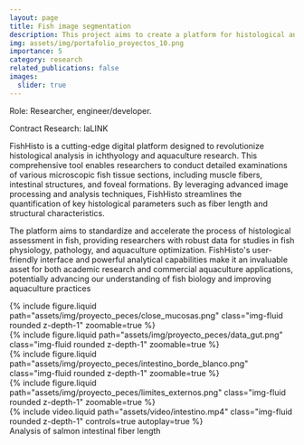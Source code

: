 ```yaml
---
layout: page
title: Fish image segmentation
description: This project aims to create a platform for histological analysis of different microscopy sections of fish. This includes the analysis of muscle fibers, intestinal fibers (fiber length), foveal structures, among others (2021-2023).
img: assets/img/portafolio_proyectos_10.png
importance: 5
category: research
related_publications: false
images:
  slider: true
---
```


Role: Researcher, engineer/developer. 

Contract Research: IaLINK

FishHisto is a cutting-edge digital platform designed to revolutionize histological analysis in ichthyology and aquaculture research. This comprehensive tool enables researchers to conduct detailed examinations of various microscopic fish tissue sections, including muscle fibers, intestinal structures, and foveal formations. By leveraging advanced image processing and analysis techniques, FishHisto streamlines the quantification of key histological parameters such as fiber length and structural characteristics.

The platform aims to standardize and accelerate the process of histological assessment in fish, providing researchers with robust data for studies in fish physiology, pathology, and aquaculture optimization. FishHisto's user-friendly interface and powerful analytical capabilities make it an invaluable asset for both academic research and commercial aquaculture applications, potentially advancing our understanding of fish biology and improving aquaculture practices

<div class="row mt-3">
    <div class="col-sm mt-3 mt-md-0">
        {% include figure.liquid path="assets/img/proyecto_peces/close_mucosas.png" class="img-fluid rounded z-depth-1" zoomable=true %}
    </div>
    <div class="col-sm mt-3 mt-md-0">
        {% include figure.liquid path="assets/img/proyecto_peces/data_gut.png" class="img-fluid rounded z-depth-1" zoomable=true %}
    </div>
    <div class="col-sm mt-3 mt-md-0">
        {% include figure.liquid path="assets/img/proyecto_peces/intestino_borde_blanco.png" class="img-fluid rounded z-depth-1" zoomable=true %}
    </div>
      <div class="col-sm mt-3 mt-md-0">
        {% include figure.liquid path="assets/img/proyecto_peces/limites_externos.png" class="img-fluid rounded z-depth-1" zoomable=true %}
    </div>
</div>


<div class="row">
    <div class="col-sm mt-3 mt-md-0">
        {% include video.liquid path="assets/video/intestino.mp4" class="img-fluid rounded z-depth-1" controls=true autoplay=true %}
    </div>
</div>
<div class="caption">
    Analysis of salmon intestinal fiber length
</div>

